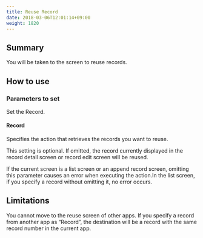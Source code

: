 ```yaml
---
title: Reuse Record
date: 2018-03-06T12:01:14+09:00
weight: 1820
---
```

## Summary

You will be taken to the screen to reuse records.

## How to use

### Parameters to set

Set the Record.

#### Record

Specifies the action that retrieves the records you want to reuse.

This setting is optional. If omitted, the record currently displayed in the record detail screen or record edit screen will be reused.

If the current screen is a list screen or an append record screen, omitting this parameter causes an error when executing the action.In the list screen, if you specify a record without omitting it, no error occurs.

## Limitations

You cannot move to the reuse screen of other apps. If you specify a record from another app as “Record”, the destination will be a record with the same record number in the current app.
